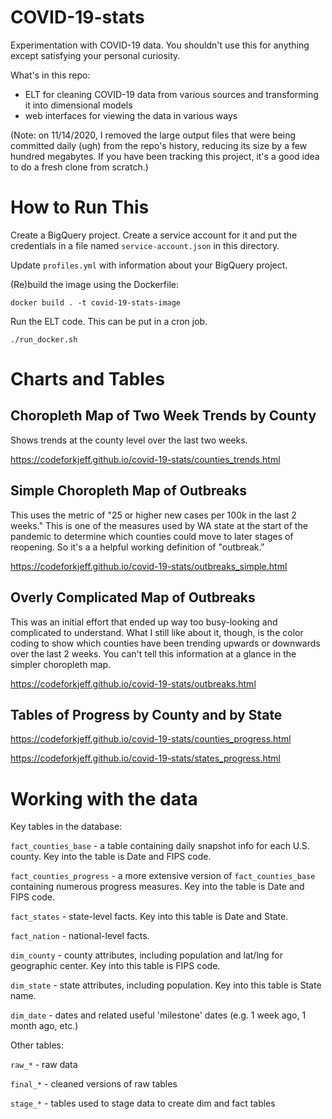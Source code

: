 
# COVID-19-stats

Experimentation with COVID-19 data. You shouldn't use this for anything
except satisfying your personal curiosity.

What's in this repo:
- ELT for cleaning COVID-19 data from various sources and transforming it into dimensional models
- web interfaces for viewing the data in various ways

(Note: on 11/14/2020, I removed the large output files that were being
committed daily (ugh) from the repo's history, reducing its size by a few
hundred megabytes. If you have been tracking this project, it's a good
idea to do a fresh clone from scratch.)

# How to Run This

Create a BigQuery project. Create a service account for it and
put the credentials in a file named `service-account.json` in this directory.

Update `profiles.yml` with information about your BigQuery project.

(Re)build the image using the Dockerfile:

```
docker build . -t covid-19-stats-image
```

Run the ELT code. This can be put in a cron job.

```
./run_docker.sh
```


# Charts and Tables

## Choropleth Map of Two Week Trends by County

Shows trends at the county level over the last two weeks.

<https://codeforkjeff.github.io/covid-19-stats/counties_trends.html>

## Simple Choropleth Map of Outbreaks

This uses the metric of "25 or higher new cases per 100k in the last 2 weeks." This is one of the measures used by WA
state at the start of the pandemic to determine which counties could move to later stages of reopening. So it's a
a helpful working definition of "outbreak."

<https://codeforkjeff.github.io/covid-19-stats/outbreaks_simple.html>

## Overly Complicated Map of Outbreaks

This was an initial effort that ended up way too busy-looking and complicated to understand. What I still like about it,
though, is the color coding to show which counties have been trending upwards or downwards over the last 2 weeks. You
can't tell this information at a glance in the simpler choropleth map.

<https://codeforkjeff.github.io/covid-19-stats/outbreaks.html>

## Tables of Progress by County and by State

<https://codeforkjeff.github.io/covid-19-stats/counties_progress.html>

<https://codeforkjeff.github.io/covid-19-stats/states_progress.html>

# Working with the data

Key tables in the database:

`fact_counties_base` - a table containing daily snapshot info for each U.S.
county. Key into the table is Date and FIPS code.

`fact_counties_progress` - a more extensive version of `fact_counties_base`
containing numerous progress measures. Key into the table is Date and FIPS
code.

`fact_states` - state-level facts. Key into this table is Date and State.

`fact_nation` - national-level facts.

`dim_county` - county attributes, including population and lat/lng for
geographic center. Key into this table is FIPS code.

`dim_state` - state attributes, including population. Key into this table
is State name.

`dim_date` - dates and related useful 'milestone' dates (e.g. 1 week ago, 1 month ago, etc.)

Other tables:

`raw_*` - raw data

`final_*` - cleaned versions of raw tables

`stage_*` - tables used to stage data to create dim and fact tables

